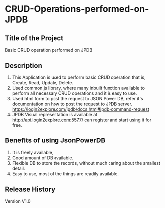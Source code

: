 # CRUD-Operations-performed-on-JPDB

## Title of the Project
Basic CRUD operation performed on JPDB

## Description
1. This Application is used to perform basic CRUD operation that is, Create, Read, Update, Delete. 
2. Used common.js library, where many inbuilt function available to perform all necessary CRUD operations and it is easy to use. 
3. Used html form to post the request to JSON Power DB, refer it's documentation on how to post the request to JPDB server. https://login2explore.com/jpdb/docs.html#jpdb-command-request
4. JPDB Visual representation is available at http://api.login2explore.com:5577/ can register and start using it for free.

## Benefits of using JsonPowerDB
1. It is freely available, 
2. Good amount of DB available.
3. Flexible DB to store the records, without much caring about the smallest detail.
4. Easy to use, most of the things are readily available.

## Release History
Version V1.0
